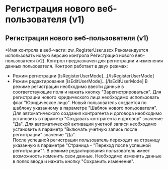 ﻿---
description: 2.4.7
---
# Регистрация нового веб-пользователя (v1)
## Регистрация нового веб-пользователя (v1)
*Имя контрола в веб-части: zw_RegisterUser.ascx
Рекомендуется использовать новую версию контрола Регистрация нового веб-пользователя (v2).
Контрол предназначен для регистрации и изменения данных пользователя. 
Контрол работает в двух режмах:
- Режим регистрации [IsRegisterUserMode]...[/IsRegisterUserMode]
- Режим редактирования [IsEditUserMode]...[/IsEditUserMode]
В режиме регистрации необходимо ввести данные в соответствующие поля и нажать кнопку "Зарегистрироваться". Для регистрации нового юридического лица необходимо использовать флаг "Юридическое лицо".
Новый пользователь создается по шаблону указанному в параметре "Шаблон нового пользователя". 
Для автоматического создания контрагента и договора необходимо установить в параметр "Создавать контрагента и договор" значение "Да". 
Для автоматической активации учетной записи необходимо установить в параметр "Включать учетную запись после регистрации" значение "Да".  
После успешной регистрации пользователь переходит на страницу указанную в параметре  "Страница - "Переход после успешной регистрации"".
В режиме редактирования пользователь имеет возможность изменить свои данные. Необходимо изменить данные в полях ввода и нажать кнопку  "Сохранить изменения".
